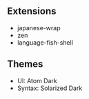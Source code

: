 ## Extensions

- japanese-wrap
- zen
- language-fish-shell

## Themes
- UI: Atom Dark
- Syntax: Solarized Dark
